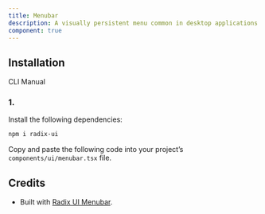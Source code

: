 ```yaml
---
title: Menubar
description: A visually persistent menu common in desktop applications that provides quick access to a consistent set of commands.
component: true
---
```


## Installation

CLI
Manual

### 1.

Install the following dependencies:

```bash
npm i radix-ui
```

Copy and paste the following code into your project’s `components/ui/menubar.tsx` file.

## Credits

- Built with [Radix UI Menubar](https://www.radix-ui.com/primitives/docs/components/menubar).
